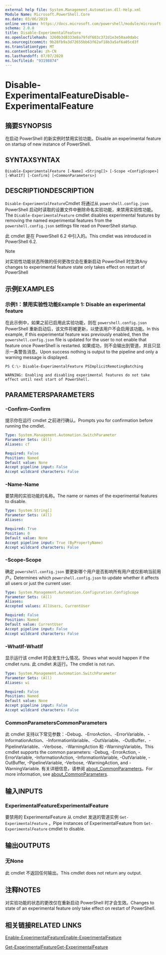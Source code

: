 ```yaml
---
external help file: System.Management.Automation.dll-Help.xml
Module Name: Microsoft.PowerShell.Core
ms.date: 03/06/2019
online version: https://docs.microsoft.com/powershell/module/microsoft.powershell.core/disable-experimentalfeature?view=powershell-7.1&WT.mc_id=ps-gethelp
schema: 2.0.0
title: Disable-ExperimentalFeature
ms.openlocfilehash: 3260b3d8333e8a79fdf603c372d1e3e50aa0dabc
ms.sourcegitcommit: 9b28fb9a3d72655bb63f62af18b3a5af6a05cd3f
ms.translationtype: MT
ms.contentlocale: zh-CN
ms.lasthandoff: 07/07/2020
ms.locfileid: "93198874"
---
```

# <span data-ttu-id="f3ac5-102">Disable-ExperimentalFeature</span><span class="sxs-lookup"><span data-stu-id="f3ac5-102">Disable-ExperimentalFeature</span></span>

## <span data-ttu-id="f3ac5-103">摘要</span><span class="sxs-lookup"><span data-stu-id="f3ac5-103">SYNOPSIS</span></span>
<span data-ttu-id="f3ac5-104">在启动 PowerShell 的新实例时禁用实验功能。</span><span class="sxs-lookup"><span data-stu-id="f3ac5-104">Disable an experimental feature on startup of new instance of PowerShell.</span></span>

## <span data-ttu-id="f3ac5-105">SYNTAX</span><span class="sxs-lookup"><span data-stu-id="f3ac5-105">SYNTAX</span></span>

```
Disable-ExperimentalFeature [-Name] <String[]> [-Scope <ConfigScope>] [-WhatIf] [-Confirm] [<CommonParameters>]
```

## <span data-ttu-id="f3ac5-106">DESCRIPTION</span><span class="sxs-lookup"><span data-stu-id="f3ac5-106">DESCRIPTION</span></span>

<span data-ttu-id="f3ac5-107">`Disable-ExperimentalFeature`Cmdlet 将通过从 `powershell.config.json` PowerShell 启动时读取的设置文件中删除命名实验功能，来禁用实验性功能。</span><span class="sxs-lookup"><span data-stu-id="f3ac5-107">The `Disable-ExperimentalFeature` cmdlet disables experimental features by removing the named experimental features from the `powershell.config.json` settings file read on PowerShell startup.</span></span>

<span data-ttu-id="f3ac5-108">此 cmdlet 是在 PowerShell 6.2 中引入的。</span><span class="sxs-lookup"><span data-stu-id="f3ac5-108">This cmdlet was introduced in PowerShell 6.2.</span></span>

> [!NOTE]
> <span data-ttu-id="f3ac5-109">对实验性功能状态所做的任何更改仅会在重新启动 PowerShell 时生效</span><span class="sxs-lookup"><span data-stu-id="f3ac5-109">Any changes to experimental feature state only takes effect on restart of PowerShell</span></span>

## <span data-ttu-id="f3ac5-110">示例</span><span class="sxs-lookup"><span data-stu-id="f3ac5-110">EXAMPLES</span></span>

### <span data-ttu-id="f3ac5-111">示例1：禁用实验性功能</span><span class="sxs-lookup"><span data-stu-id="f3ac5-111">Example 1: Disable an experimental feature</span></span>

<span data-ttu-id="f3ac5-112">在此示例中，如果之前已启用此实验功能，则在 `powershell.config.json` PowerShell 重新启动后，该文件将被更新，以使该用户不会启用该功能。</span><span class="sxs-lookup"><span data-stu-id="f3ac5-112">In this example, if this experimental feature was previously enabled, then the `powershell.config.json` file is updated for the user to not enable that feature once PowerShell is restarted.</span></span>
<span data-ttu-id="f3ac5-113">如果成功，则不会输出到管道，并且只显示一条警告消息。</span><span class="sxs-lookup"><span data-stu-id="f3ac5-113">Upon success nothing is output to the pipeline and only a warning message is displayed.</span></span>

```powershell
PS C:\> Disable-ExperimentalFeature PSImplicitRemotingBatching
```

```Output
WARNING: Enabling and disabling experimental features do not take effect until next start of PowerShell.
```

## <span data-ttu-id="f3ac5-114">PARAMETERS</span><span class="sxs-lookup"><span data-stu-id="f3ac5-114">PARAMETERS</span></span>

### <span data-ttu-id="f3ac5-115">-Confirm</span><span class="sxs-lookup"><span data-stu-id="f3ac5-115">-Confirm</span></span>

<span data-ttu-id="f3ac5-116">提示你在运行 cmdlet 之前进行确认。</span><span class="sxs-lookup"><span data-stu-id="f3ac5-116">Prompts you for confirmation before running the cmdlet.</span></span>

```yaml
Type: System.Management.Automation.SwitchParameter
Parameter Sets: (All)
Aliases: cf

Required: False
Position: Named
Default value: None
Accept pipeline input: False
Accept wildcard characters: False
```

### <span data-ttu-id="f3ac5-117">-Name</span><span class="sxs-lookup"><span data-stu-id="f3ac5-117">-Name</span></span>

<span data-ttu-id="f3ac5-118">要禁用的实验功能的名称。</span><span class="sxs-lookup"><span data-stu-id="f3ac5-118">The name or names of the experimental features to disable.</span></span>

```yaml
Type: System.String[]
Parameter Sets: (All)
Aliases:

Required: True
Position: 0
Default value: None
Accept pipeline input: True (ByPropertyName)
Accept wildcard characters: False
```

### <span data-ttu-id="f3ac5-119">-Scope</span><span class="sxs-lookup"><span data-stu-id="f3ac5-119">-Scope</span></span>

<span data-ttu-id="f3ac5-120">确定 `powershell.config.json` 要更新哪个用户是否影响所有用户或仅影响当前用户。</span><span class="sxs-lookup"><span data-stu-id="f3ac5-120">Determines which `powershell.config.json` to update whether it affects all users or just the current user.</span></span>

```yaml
Type: System.Management.Automation.Configuration.ConfigScope
Parameter Sets: (All)
Aliases:
Accepted values: AllUsers, CurrentUser

Required: False
Position: Named
Default value: CurrentUser
Accept pipeline input: False
Accept wildcard characters: False
```

### <span data-ttu-id="f3ac5-121">-WhatIf</span><span class="sxs-lookup"><span data-stu-id="f3ac5-121">-WhatIf</span></span>

<span data-ttu-id="f3ac5-122">显示运行该 cmdlet 时会发生什么情况。</span><span class="sxs-lookup"><span data-stu-id="f3ac5-122">Shows what would happen if the cmdlet runs.</span></span>
<span data-ttu-id="f3ac5-123">此 cmdlet 未运行。</span><span class="sxs-lookup"><span data-stu-id="f3ac5-123">The cmdlet is not run.</span></span>

```yaml
Type: System.Management.Automation.SwitchParameter
Parameter Sets: (All)
Aliases: wi

Required: False
Position: Named
Default value: None
Accept pipeline input: False
Accept wildcard characters: False
```

### <span data-ttu-id="f3ac5-124">CommonParameters</span><span class="sxs-lookup"><span data-stu-id="f3ac5-124">CommonParameters</span></span>

<span data-ttu-id="f3ac5-125">此 cmdlet 支持以下常见参数：-Debug、-ErrorAction、-ErrorVariable、-InformationAction、-InformationVariable、-OutVariable、-OutBuffer、-PipelineVariable、-Verbose、-WarningAction 和 -WarningVariable。</span><span class="sxs-lookup"><span data-stu-id="f3ac5-125">This cmdlet supports the common parameters: -Debug, -ErrorAction, -ErrorVariable, -InformationAction, -InformationVariable, -OutVariable, -OutBuffer, -PipelineVariable, -Verbose, -WarningAction, and -WarningVariable.</span></span> <span data-ttu-id="f3ac5-126">有关详细信息，请参阅 [about_CommonParameters](http://go.microsoft.com/fwlink/?LinkID=113216)。</span><span class="sxs-lookup"><span data-stu-id="f3ac5-126">For more information, see [about_CommonParameters](http://go.microsoft.com/fwlink/?LinkID=113216).</span></span>

## <span data-ttu-id="f3ac5-127">输入</span><span class="sxs-lookup"><span data-stu-id="f3ac5-127">INPUTS</span></span>

### <span data-ttu-id="f3ac5-128">ExperimentalFeature</span><span class="sxs-lookup"><span data-stu-id="f3ac5-128">ExperimentalFeature</span></span>

<span data-ttu-id="f3ac5-129">要禁用的 ExperimentalFeature 从 cmdlet 发送的管道实例 `Get-ExperimentalFeature` 。</span><span class="sxs-lookup"><span data-stu-id="f3ac5-129">Pipe instances of ExperimentalFeature from `Get-ExperimentalFeature` cmdlet to disable.</span></span>

## <span data-ttu-id="f3ac5-130">输出</span><span class="sxs-lookup"><span data-stu-id="f3ac5-130">OUTPUTS</span></span>

### <span data-ttu-id="f3ac5-131">无</span><span class="sxs-lookup"><span data-stu-id="f3ac5-131">None</span></span>

<span data-ttu-id="f3ac5-132">此 cmdlet 不返回任何输出。</span><span class="sxs-lookup"><span data-stu-id="f3ac5-132">This cmdlet does not return any output.</span></span>

## <span data-ttu-id="f3ac5-133">注释</span><span class="sxs-lookup"><span data-stu-id="f3ac5-133">NOTES</span></span>

<span data-ttu-id="f3ac5-134">对实验功能的状态的更改仅在重新启动 PowerShell 时才会生效。</span><span class="sxs-lookup"><span data-stu-id="f3ac5-134">Changes to state of an experimental feature only take effect on restart of PowerShell.</span></span>

## <span data-ttu-id="f3ac5-135">相关链接</span><span class="sxs-lookup"><span data-stu-id="f3ac5-135">RELATED LINKS</span></span>

[<span data-ttu-id="f3ac5-136">Enable-ExperimentalFeature</span><span class="sxs-lookup"><span data-stu-id="f3ac5-136">Enable-ExperimentalFeature</span></span>](Enable-ExperimentalFeature.md)

[<span data-ttu-id="f3ac5-137">Get-ExperimentalFeature</span><span class="sxs-lookup"><span data-stu-id="f3ac5-137">Get-ExperimentalFeature</span></span>](Get-ExperimentalFeature.md)

